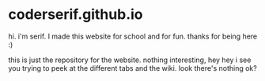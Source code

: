 # coderserif.github.io

hi. i'm serif. I made this website for school and for fun. thanks for being here :)

this is just the repository for the website. nothing interesting, hey hey i see you trying to peek at the different tabs and the wiki. look there's nothing ok?
